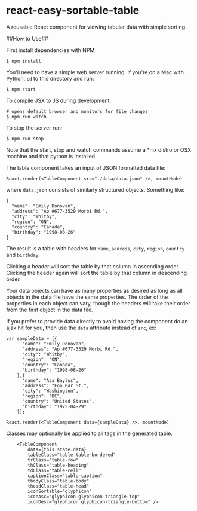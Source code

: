 # react-easy-sortable-table
A reusable React component for viewing tabular data with simple sorting.

##How to Use##

First install dependencies with NPM

    $ npm install

You'll need to have a simple web server running. If you're on a Mac with Python, `cd` to this directory and run:

    $ npm start

To compile JSX to JS during development:

    # opens default browser and monitors for file changes
    $ npm run watch

To stop the server run:

    $ npm run stop

Note that the start, stop and watch commands assume a *nix distro or OSX machine and that python is installed.

The table component takes an input of JSON formatted data file:

    React.render(<TableComponent src="./data/data.json" />, mountNode)

where `data.json` consists of similarly structured objects. Something like:

    {
      "name": "Emily Donovan",
      "address": "Ap #677-3529 Morbi Rd.",
      "city": "Whitby",
      "region": "ON",
      "country": "Canada",
      "birthday": "1998-08-26"
    }

The result is a table with headers for `name`, `address`, `city`, `region`, `country` and `birthday`.

Clicking a header will sort the table by that column in ascending order. Clicking the header again will sort the table by that column in descending order.

Your data objects can have as many properties as desired as long as all objects in the data file have the same properties. The order of the properties in each object can vary, though the headers will take their order from the first object in the data file.

If you prefer to provide data directly to avoid having the component do an ajax hit for you, then use the `data` attribute instead of `src`, ex:

    var sampleData = [{
          "name": "Emily Donovan",
          "address": "Ap #677-3529 Morbi Rd.",
          "city": "Whitby",
          "region": "ON",
          "country": "Canada",
          "birthday": "1998-08-26"
        },{
          "name": "Asa Baylus",
          "address": "Foo Bar St.",
          "city": "Washington",
          "region": "DC",
          "country": "United States",
          "birthday": "1975-04-29"
        }];

    React.render(<TableComponent data={sampleData} />, mountNode)

Classes may optionally be applied to all tags in the generated table.

        <TableComponent
            data={this.state.data}
            tableClass="table table-bordered"
            trClass="table-row"
            thClass="table-heading"
            tdClass="table-cell"
            captionClass="table-caption"
            tbodyClass="table-body"
            theadClass="table-head"
            iconSortable="glyphicon"
            iconAsc="glyphicon glyphicon-triangle-top"
            iconDesc="glyphicon glyphicon-triangle-bottom" />
